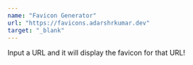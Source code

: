 ```yaml
---
name: "Favicon Generator"
url: "https://favicons.adarshrkumar.dev"
target: "_blank"
---
```


Input a URL and it will display the favicon for that URL!